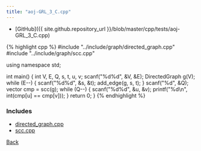 ```yaml
---
title: "aoj-GRL_3_C.cpp"
---
```


- [GitHub]({{ site.github.repository_url }}/blob/master/cpp/tests/aoj-GRL_3_C.cpp)

{% highlight cpp %}
#include "../include/graph/directed_graph.cpp"
#include "../include/graph/scc.cpp"

using namespace std;

int main() {
  int V, E, Q, s, t, u, v;
  scanf("%d%d", &V, &E);
  DirectedGraph g(V);
  while (E--) {
    scanf("%d%d", &s, &t);
    add_edge(g, s, t);
  }
  scanf("%d", &Q);
  vector<int> cmp = scc(g);
  while (Q--) {
    scanf("%d%d", &u, &v);
    printf("%d\n", int(cmp[u] == cmp[v]));
  }
  return 0;
}
{% endhighlight %}

### Includes

- [directed_graph.cpp](../include/graph/directed_graph)
- [scc.cpp](../include/graph/scc)

[Back](..)
